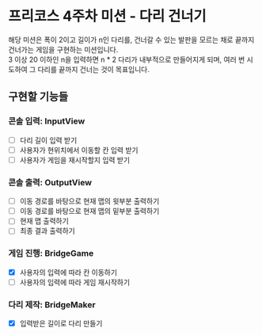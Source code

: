 # 프리코스 4주차 미션 - 다리 건너기  

해당 미션은 폭이 2이고 길이가 n인 다리를, 건너갈 수 있는 발판을 모르는 채로 끝까지 건너가는 게임을 구현하는 미션입니다.  
3 이상 20 이하인 n을 입력하면 n * 2 다리가 내부적으로 만들어지게 되며, 여러 번 시도하여 그 다리를 끝까지 건너는 것이 목표입니다.  
  
## 구현할 기능들  
### 콘솔 입력: InputView  
- [ ] 다리 길이 입력 받기  
- [ ] 사용자가 현위치에서 이동할 칸 입력 받기  
- [ ] 사용자가 게임을 재시작할지 입력 받기  
  
### 콘솔 출력: OutputView  
- [ ] 이동 경로를 바탕으로 현재 맵의 윗부분 출력하기  
- [ ] 이동 경로를 바탕으로 현재 맵의 밑부분 출력하기  
- [ ] 현재 맵 출력하기  
- [ ] 최종 결과 출력하기  
  
### 게임 진행: BridgeGame  
- [x] 사용자의 입력에 따라 칸 이동하기  
- [ ] 사용자의 입력에 따라 게임 재시작하기  
  
### 다리 제작: BridgeMaker  
- [x] 입력받은 길이로 다리 만들기